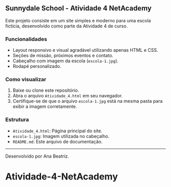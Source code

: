 ## Sunnydale School - Atividade 4 NetAcademy

Este projeto consiste em um site simples e moderno para uma escola fictícia, desenvolvido como parte da Atividade 4 de curso.

### Funcionalidades
- Layout responsivo e visual agradável utilizando apenas HTML e CSS.
- Seções de missão, próximos eventos e contato.
- Cabeçalho com imagem da escola (`escola-1.jpg`).
- Rodapé personalizado.

### Como visualizar
1. Baixe ou clone este repositório.
2. Abra o arquivo `Atividade_4.html` em seu navegador.
3. Certifique-se de que o arquivo `escola-1.jpg` está na mesma pasta para exibir a imagem corretamente.

### Estrutura
- `Atividade_4.html`: Página principal do site.
- `escola-1.jpg`: Imagem utilizada no cabeçalho.
- `README.md`: Este arquivo de documentação.

---
Desenvolvido por Ana Beatriz.
# Atividade-4-NetAcademy